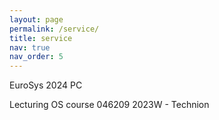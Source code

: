 ```yaml
---
layout: page
permalink: /service/
title: service
nav: true
nav_order: 5
---
```


EuroSys 2024 PC

Lecturing OS course 046209  2023W - Technion
